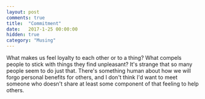 ```yaml
---
layout: post
comments: true
title:  "Commitment"
date:   2017-1-25 00:00:00
hidden: true
category: "Musing"
---
```


What makes us feel loyalty to each other or to a thing? What compels people to stick with things they find unpleasant? It's strange that so many people seem to do just that. There's something human about how we will forgo personal benefits for others, and I don't think I'd want to meet someone who doesn't share at least some component of that feeling to help others.
